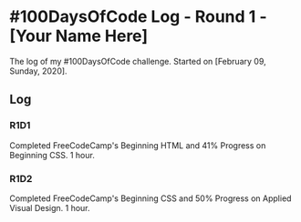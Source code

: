# #100DaysOfCode Log - Round 1 - [Your Name Here]

The log of my #100DaysOfCode challenge. Started on [February 09, Sunday, 2020].

## Log

### R1D1 
Completed FreeCodeCamp's Beginning HTML and 41% Progress on Beginning CSS. 1 hour.

### R1D2
Completed FreeCodeCamp's Beginning CSS and 50% Progress on Applied Visual Design. 1 hour.
